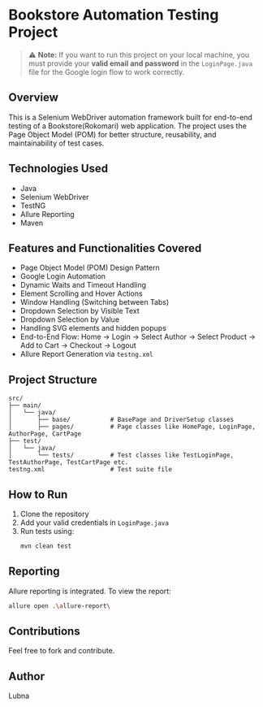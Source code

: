 # Bookstore Automation Testing Project

> ⚠️ **Note:** If you want to run this project on your local machine, you must provide your **valid email and password** in the `LoginPage.java` file for the Google login flow to work correctly.

## Overview

This is a Selenium WebDriver automation framework built for end-to-end testing of a Bookstore(Rokomari) web application. The project uses the Page Object Model (POM) for better structure, reusability, and maintainability of test cases.

## Technologies Used

- Java
- Selenium WebDriver
- TestNG
- Allure Reporting
- Maven

## Features and Functionalities Covered

- Page Object Model (POM) Design Pattern
- Google Login Automation
- Dynamic Waits and Timeout Handling
- Element Scrolling and Hover Actions
- Window Handling (Switching between Tabs)
- Dropdown Selection by Visible Text
- Dropdown Selection by Value
- Handling SVG elements and hidden popups
- End-to-End Flow: Home → Login → Select Author → Select Product → Add to Cart → Checkout → Logout
- Allure Report Generation via `testng.xml`

## Project Structure

```
src/
├── main/
│   └── java/
│       ├── base/           # BasePage and DriverSetup classes
│       ├── pages/          # Page classes like HomePage, LoginPage, AuthorPage, CartPage
├── test/
│   └── java/
│       └── tests/          # Test classes like TestLoginPage, TestAuthorPage, TestCartPage etc.
testng.xml                  # Test suite file
```

## How to Run

1. Clone the repository
2. Add your valid credentials in `LoginPage.java`
3. Run tests using:
   ```bash
   mvn clean test
   ```

## Reporting

Allure reporting is integrated. To view the report:

```bash
allure open .\allure-report\
```

## Contributions

Feel free to fork and contribute.

## Author

Lubna
